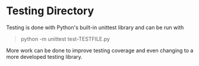 # Testing Directory
Testing is done with Python's built-in unittest library and can be run with
> python -m unittest test-TESTFILE.py

More work can be done to improve testing coverage and even changing to a more developed testing library.